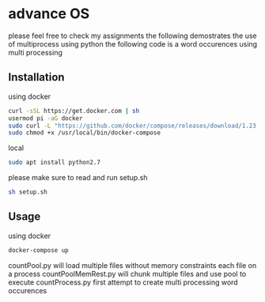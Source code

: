 # advance OS
please feel free to check my assignments the following demostrates the use of multiprocess using python
the following code is a word occurences using multi processing

## Installation
using docker
```bash
curl -sSL https://get.docker.com | sh
usermod pi -aG docker
sudo curl -L "https://github.com/docker/compose/releases/download/1.23.1/docker-compose-$(uname -s)-$(uname -m)" -o /usr/local/bin/docker-compose
sudo chmod +x /usr/local/bin/docker-compose
```
local
```bash
sudo apt install python2.7
```

please make sure to read and run setup.sh
```bash
sh setup.sh
```

## Usage
using docker
```bash
docker-compose up 
```
countPool.py will load multiple files without memory constraints each file on a process
countPoolMemRest.py will chunk multiple files and use pool to execute
countProcess.py first attempt to create multi processing word occurences